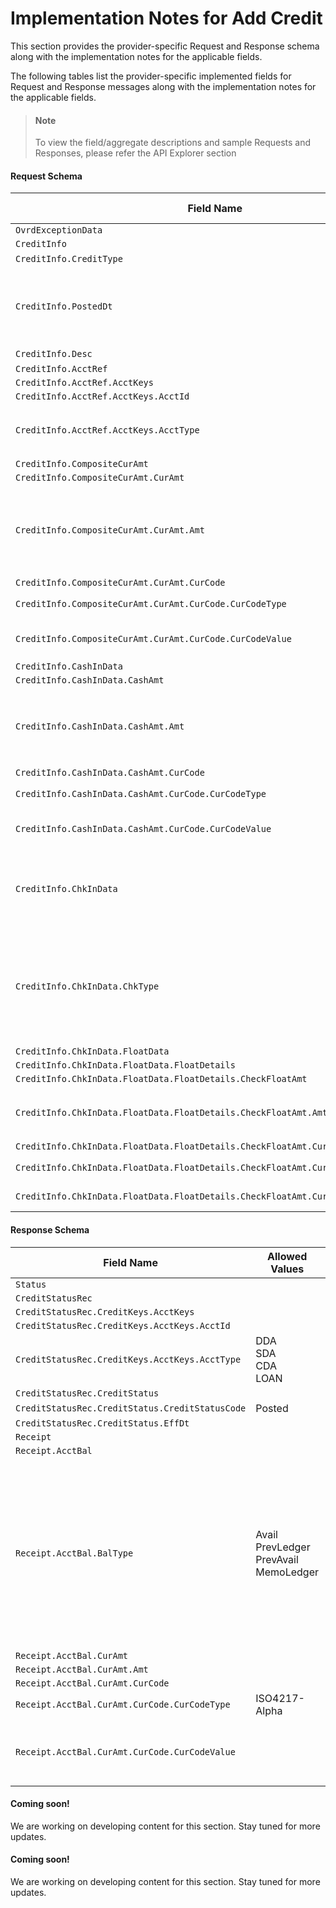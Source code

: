 # Implementation Notes for Add Credit
This section provides the provider-specific Request and Response schema along with the implementation notes for the applicable fields.
<!-- 
type: tab 
titles: Premier, Signature, Cleartouch, 
-->


The following tables list the provider-specific implemented fields for Request and Response messages along with the implementation notes for the applicable fields. 


<!-- theme: info -->
> #### Note
> 
> To view the field/aggregate descriptions and sample Requests and Responses, please refer the API Explorer section


#### Request Schema
|Field Name|Allowed Values|Implementation Note|
|----|----|----|
|`OvrdExceptionData`|||
|`CreditInfo`|||
|`CreditInfo.CreditType`|Credit||
|`CreditInfo.PostedDt`||Expiration date override or posted date of the credit transaction.<br>For current date processing credits, posted date is not required to be provided.|
|`CreditInfo.Desc`||***Required**|
|`CreditInfo.AcctRef`|||
|`CreditInfo.AcctRef.AcctKeys`|||
|`CreditInfo.AcctRef.AcctKeys.AcctId`|||
|`CreditInfo.AcctRef.AcctKeys.AcctType`|DDA<br>SDA<br>CDA<br>LOAN||
|`CreditInfo.CompositeCurAmt`|||
|`CreditInfo.CompositeCurAmt.CurAmt`|||
|`CreditInfo.CompositeCurAmt.CurAmt.Amt`||Total deposit amount, equal to the total of Cash In and Check In.<br>If multiple checks are deposited, the total of the ChecksIn and CashIn should equal to the CurAmt/Amt.|
|`CreditInfo.CompositeCurAmt.CurAmt.CurCode`|||
|`CreditInfo.CompositeCurAmt.CurAmt.CurCode.CurCodeType`|ISO4217-Alpha||
|`CreditInfo.CompositeCurAmt.CurAmt.CurCode.CurCodeValue`||Only US dollars is supported and expected to be sent in the request.|
|`CreditInfo.CashInData`|||
|`CreditInfo.CashInData.CashAmt`|||
|`CreditInfo.CashInData.CashAmt.Amt`||Cash In is not supported for CDA and LOAN acount types.   <br>The total of Cash In and Check In for CDA and LOAN is expected to be sent in CompositeCurAmt/CurAmt/Amt.|
|`CreditInfo.CashInData.CashAmt.CurCode`|||
|`CreditInfo.CashInData.CashAmt.CurCode.CurCodeType`|ISO4217-Alpha||
|`CreditInfo.CashInData.CashAmt.CurCode.CurCodeValue`||Only USD is supported and expected to be sent in the request.|
|`CreditInfo.ChkInData`||Applicable for DDA and CDA account types.<br>The total of Cash In and Check In for account types CDA and LOAN is expected to be sent in CompositeCurAmt/CurAmt/Amt.|
|`CreditInfo.ChkInData.ChkType`|Local <br>NonLocal<br>NoFloat|ChkType is used to determine the availability of funds. <br>Values for this field indicates the following:<br>- NoFloat: indicates immediate availability of funds <br>- NonLocal & Local: indicates funds are not available for immediate withdrawls.|
|`CreditInfo.ChkInData.FloatData`|||
|`CreditInfo.ChkInData.FloatData.FloatDetails`|||
|`CreditInfo.ChkInData.FloatData.FloatDetails.CheckFloatAmt`|||
|`CreditInfo.ChkInData.FloatData.FloatDetails.CheckFloatAmt.Amt`||Along with CheckType, this field reflects the amount available for immediate withdrawal.|
|`CreditInfo.ChkInData.FloatData.FloatDetails.CheckFloatAmt.CurCode`|||
|`CreditInfo.ChkInData.FloatData.FloatDetails.CheckFloatAmt.CurCode.CurCodeType`|ISO4217-Alpha||
|`CreditInfo.ChkInData.FloatData.FloatDetails.CheckFloatAmt.CurCode.CurCodeValue`||Only USD is supported and expected to be sent in this field.|
#### Response Schema
|Field Name|Allowed Values|Implementation Note|
|----|----|----|
|`Status`|||
|`CreditStatusRec`|||
|`CreditStatusRec.CreditKeys.AcctKeys`|||
|`CreditStatusRec.CreditKeys.AcctKeys.AcctId`|||
|`CreditStatusRec.CreditKeys.AcctKeys.AcctType`|DDA<br>SDA<br>CDA<br>LOAN||
|`CreditStatusRec.CreditStatus`|||
|`CreditStatusRec.CreditStatus.CreditStatusCode`|Posted||
|`CreditStatusRec.CreditStatus.EffDt`|||
|`Receipt`|||
|`Receipt.AcctBal`|||
|`Receipt.AcctBal.BalType`|Avail<br>PrevLedger<br>PrevAvail<br>MemoLedger|Balance types PrevLedger and PrevAvail are the current values on the core at the time of the request was went to the core.<br>MemoLeger and Avail reflect the new balance after applying the transaction.|
|`Receipt.AcctBal.CurAmt`|||
|`Receipt.AcctBal.CurAmt.Amt`|||
|`Receipt.AcctBal.CurAmt.CurCode`|||
|`Receipt.AcctBal.CurAmt.CurCode.CurCodeType`|ISO4217-Alpha||
|`Receipt.AcctBal.CurAmt.CurCode.CurCodeValue`||Only USD is supported and expected to be returned in this field.|
<!-- type: tab -->


#### Coming soon!
We are working on developing content for this section. Stay tuned for more updates. 


<!-- type: tab -->


#### Coming soon!
We are working on developing content for this section. Stay tuned for more updates. 


<!-- type: tab-end -->
